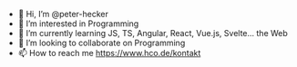 - 👋 Hi, I’m @peter-hecker
- 👀 I’m interested in Programming
- 🌱 I’m currently learning JS, TS, Angular, React, Vue.js, Svelte... the Web
- 💞️ I’m looking to collaborate on Programming
- 📫 How to reach me https://www.hco.de/kontakt

<!---
peter-hecker/peter-hecker is a ✨ special ✨ repository because its `README.md` (this file) appears on your GitHub profile.
You can click the Preview link to take a look at your changes.
--->
